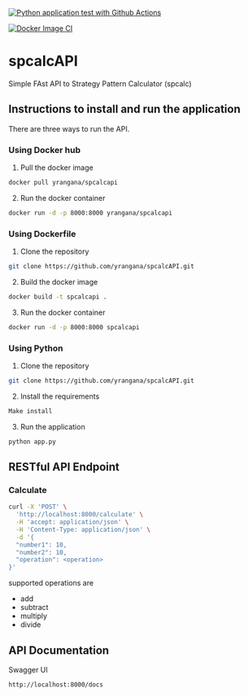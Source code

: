 [![Python application test with Github Actions](https://github.com/yrangana/spcalcAPI/actions/workflows/main.yml/badge.svg)](https://github.com/yrangana/spcalcAPI/actions/workflows/main.yml)

[![Docker Image CI](https://github.com/yrangana/spcalcAPI/actions/workflows/docker-image.yml/badge.svg)](https://github.com/yrangana/spcalcAPI/actions/workflows/docker-image.yml)

# spcalcAPI
Simple FAst API to Strategy Pattern Calculator (spcalc)

## Instructions to install and run the application

There are three ways to run the API.

### Using Docker hub

1. Pull the docker image
```bash
docker pull yrangana/spcalcapi
```

2. Run the docker container
```bash
docker run -d -p 8000:8000 yrangana/spcalcapi
```

### Using Dockerfile

1. Clone the repository
```bash
git clone https://github.com/yrangana/spcalcAPI.git
```

2. Build the docker image
```bash
docker build -t spcalcapi .
```

3. Run the docker container
```bash
docker run -d -p 8000:8000 spcalcapi
```

### Using Python


1. Clone the repository
```bash
git clone https://github.com/yrangana/spcalcAPI.git
```

2. Install the requirements
```bash
Make install
```

3. Run the application
```bash
python app.py   
``` 

## RESTful API Endpoint

### Calculate
```bash
curl -X 'POST' \
  'http://localhost:8000/calculate' \
  -H 'accept: application/json' \
  -H 'Content-Type: application/json' \
  -d '{
  "number1": 10,
  "number2": 10,
  "operation": <operation>
}'
```

supported operations are 
- add
- subtract
- multiply
- divide



## API Documentation

Swagger UI
```bash
http://localhost:8000/docs
```





